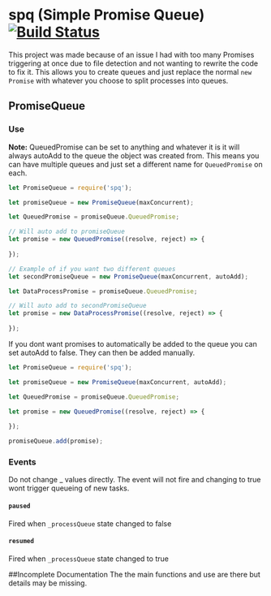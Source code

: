 spq (Simple Promise Queue) [![Build Status](https://travis-ci.com/sekwah41/spq.svg?branch=master)](https://travis-ci.com/sekwah41/spq/branches)
================

This project was made because of an issue I had with too many Promises triggering 
at once due to file detection and not wanting to rewrite the code to fix it.
This allows you to create queues and just replace the normal `new Promise` with
whatever you choose to split processes into queues.

## PromiseQueue
### Use
**Note:** QueuedPromise can be set to anything and whatever it is it will always autoAdd to the queue the object was created from.
This means you can have multiple queues and just set a different name for `QueuedPromise` on each.
```javascript
let PromiseQueue = require('spq');

let promiseQueue = new PromiseQueue(maxConcurrent);

let QueuedPromise = promiseQueue.QueuedPromise;

// Will auto add to promiseQueue
let promise = new QueuedPromise((resolve, reject) => {
    
});

// Example of if you want two different queues
let secondPromiseQueue = new PromiseQueue(maxConcurrent, autoAdd);

let DataProcessPromise = promiseQueue.QueuedPromise;

// Will auto add to secondPromiseQueue
let promise = new DataProcessPromise((resolve, reject) => {
    
});
```

If you dont want promises to automatically be added to the queue you can set autoAdd to false.
They can then be added manually.

```javascript
let PromiseQueue = require('spq');

let promiseQueue = new PromiseQueue(maxConcurrent, autoAdd);

let QueuedPromise = promiseQueue.QueuedPromise;

let promise = new QueuedPromise((resolve, reject) => {
    
});

promiseQueue.add(promise);
```

### Events
Do not change _ values directly. The event will not fire and changing to true wont trigger
queueing of new tasks.
#### `paused`
Fired when `_processQueue` state changed to false

#### `resumed`
Fired when `_processQueue` state changed to true

##Incomplete Documentation
The the main functions and use are there but details may be missing.
